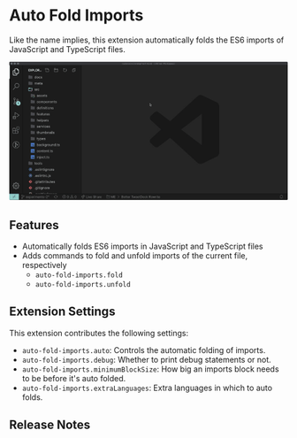 # Auto Fold Imports

Like the name implies, this extension automatically folds the ES6 imports of JavaScript and TypeScript files.

![](demo.gif)

## Features

- Automatically folds ES6 imports in JavaScript and TypeScript files
- Adds commands to fold and unfold imports of the current file, respectively
  - `auto-fold-imports.fold`
  - `auto-fold-imports.unfold`

## Extension Settings

This extension contributes the following settings:

- `auto-fold-imports.auto`: Controls the automatic folding of imports.
- `auto-fold-imports.debug`: Whether to print debug statements or not.
- `auto-fold-imports.minimumBlockSize`: How big an imports block needs to be before it's auto folded.
- `auto-fold-imports.extraLanguages`: Extra languages in which to auto folds.

## Release Notes
